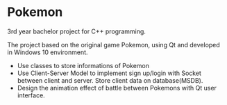 # Pokemon
3rd year bachelor project for C++ programming. 

The project based on the original game Pokemon, using Qt and developed in Windows 10 environment.
- Use classes to store informations of Pokemon
- Use Client-Server Model to implement sign up/login with Socket between client and server. Store client data on database(MSDB).
- Design the animation effect of battle between Pokemons with Qt user interface.
